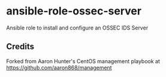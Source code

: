 ansible-role-ossec-server
=========================

Ansible role to install and configure an OSSEC IDS Server

Credits
-------

Forked from Aaron Hunter's CentOS management playbook at https://github.com/aaron868/management
